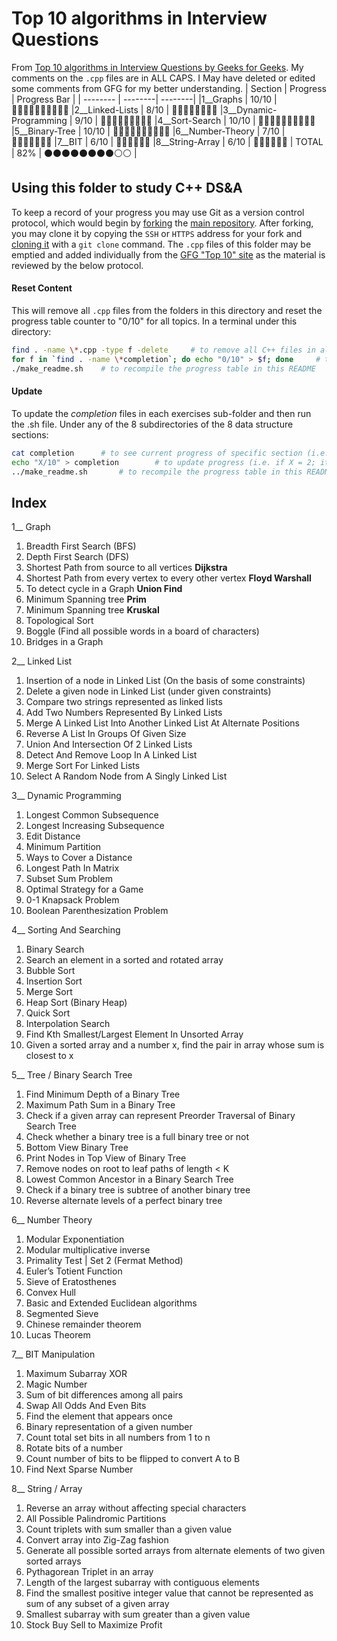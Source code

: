 # Top 10 algorithms in Interview Questions

From [Top 10 algorithms in Interview Questions by Geeks for Geeks](https://www.geeksforgeeks.org/top-10-algorithms-in-interview-questions/). My comments on the `.cpp` files are in ALL CAPS. I May have deleted or edited some comments from GFG for my better understanding.
| Section | Progress | Progress Bar |
| -------- | --------| --------|
|1__Graphs |  10/10 | :white_square_button::white_square_button::white_square_button::white_square_button::white_square_button::white_square_button::white_square_button::white_square_button::white_square_button::white_square_button:
|2__Linked-Lists |  8/10 | :white_square_button::white_square_button::white_square_button::white_square_button::white_square_button::white_square_button::white_square_button::white_square_button:
|3__Dynamic-Programming |  9/10 | :white_square_button::white_square_button::white_square_button::white_square_button::white_square_button::white_square_button::white_square_button::white_square_button::white_square_button:
|4__Sort-Search |  10/10 | :white_square_button::white_square_button::white_square_button::white_square_button::white_square_button::white_square_button::white_square_button::white_square_button::white_square_button::white_square_button:
|5__Binary-Tree |  10/10 | :white_square_button::white_square_button::white_square_button::white_square_button::white_square_button::white_square_button::white_square_button::white_square_button::white_square_button::white_square_button:
|6__Number-Theory |  7/10 | :white_square_button::white_square_button::white_square_button::white_square_button::white_square_button::white_square_button::white_square_button:
|7__BIT |  6/10 | :white_square_button::white_square_button::white_square_button::white_square_button::white_square_button::white_square_button:
|8__String-Array |  6/10 | :white_square_button::white_square_button::white_square_button::white_square_button::white_square_button::white_square_button:
| TOTAL | 82% | :black_circle::black_circle::black_circle::black_circle::black_circle::black_circle::black_circle::black_circle::white_circle::white_circle: |
## Using this folder to study C++ DS&A

To keep a record of your progress you may use Git as a version control protocol, which would begin by [forking](https://docs.github.com/en/get-started/quickstart/fork-a-repo) the [main repository](https://github.com/andrewrgarcia/learn-cpp). After forking, you may clone it by copying the `SSH` or `HTTPS` address for your fork and [cloning it](https://git-scm.com/book/en/v2/Git-Basics-Getting-a-Git-Repository) with a `git clone` command. The `.cpp` files of this folder may be emptied and added individually from the [GFG "Top 10" site](https://www.geeksforgeeks.org/top-10-algorithms-in-interview-questions/) as the material is reviewed by the below protocol. 

#### Reset Content

This will remove all `.cpp` files from the folders in this directory and reset the progress table counter to "0/10" for all topics. In a terminal under this directory:

```bash
find . -name \*.cpp -type f -delete     # to remove all C++ files in all folders
for f in `find . -name \*completion`; do echo "0/10" > $f; done     # to reset the progress table to 0
./make_readme.sh    # to recompile the progress table in this README
```

#### Update

To update the _completion_ files in each exercises sub-folder and then run the .sh file.
Under any of the 8 subdirectories of the 8 data structure sections:

```bash
cat completion      # to see current progress of specific section (i.e. 1/10)
echo "X/10" > completion        # to update progress (i.e. if X = 2; it will update to 2/10)
../make_readme.sh       # to recompile the progress table in this README (note the ".." prefix instead of ".")
```
## Index
1\_\_ Graph

1. Breadth First Search (BFS)
2. Depth First Search (DFS)
3. Shortest Path from source to all vertices **Dijkstra**
4. Shortest Path from every vertex to every other vertex **Floyd Warshall**
5. To detect cycle in a Graph **Union Find**
6. Minimum Spanning tree **Prim**
7. Minimum Spanning tree **Kruskal**
8. Topological Sort
9. Boggle (Find all possible words in a board of characters)
10. Bridges in a Graph

2\_\_ Linked List

1. Insertion of a node in Linked List (On the basis of some constraints)
2. Delete a given node in Linked List (under given constraints)
3. Compare two strings represented as linked lists
4. Add Two Numbers Represented By Linked Lists
5. Merge A Linked List Into Another Linked List At Alternate Positions
6. Reverse A List In Groups Of Given Size
7. Union And Intersection Of 2 Linked Lists
8. Detect And Remove Loop In A Linked List
9. Merge Sort For Linked Lists
10. Select A Random Node from A Singly Linked List

3\_\_ Dynamic Programming

1. Longest Common Subsequence
2. Longest Increasing Subsequence
3. Edit Distance
4. Minimum Partition
5. Ways to Cover a Distance
6. Longest Path In Matrix
7. Subset Sum Problem
8. Optimal Strategy for a Game
9. 0-1 Knapsack Problem
10. Boolean Parenthesization Problem

4\_\_ Sorting And Searching

1. Binary Search
2. Search an element in a sorted and rotated array
3. Bubble Sort
4. Insertion Sort
5. Merge Sort
6. Heap Sort (Binary Heap)
7. Quick Sort
8. Interpolation Search
9. Find Kth Smallest/Largest Element In Unsorted Array
10. Given a sorted array and a number x, find the pair in array whose sum is closest to x

5\_\_ Tree / Binary Search Tree

1. Find Minimum Depth of a Binary Tree
2. Maximum Path Sum in a Binary Tree
3. Check if a given array can represent Preorder Traversal of Binary Search Tree
4. Check whether a binary tree is a full binary tree or not
5. Bottom View Binary Tree
6. Print Nodes in Top View of Binary Tree
7. Remove nodes on root to leaf paths of length < K
8. Lowest Common Ancestor in a Binary Search Tree
9. Check if a binary tree is subtree of another binary tree
10. Reverse alternate levels of a perfect binary tree

6\_\_ Number Theory

1. Modular Exponentiation
2. Modular multiplicative inverse
3. Primality Test | Set 2 (Fermat Method)
4. Euler’s Totient Function
5. Sieve of Eratosthenes
6. Convex Hull
7. Basic and Extended Euclidean algorithms
8. Segmented Sieve
9. Chinese remainder theorem
10. Lucas Theorem

7\_\_ BIT Manipulation

1. Maximum Subarray XOR
2. Magic Number
3. Sum of bit differences among all pairs
4. Swap All Odds And Even Bits
5. Find the element that appears once
6. Binary representation of a given number
7. Count total set bits in all numbers from 1 to n
8. Rotate bits of a number
9. Count number of bits to be flipped to convert A to B
10. Find Next Sparse Number

8\_\_ String / Array

1. Reverse an array without affecting special characters
2. All Possible Palindromic Partitions
3. Count triplets with sum smaller than a given value
4. Convert array into Zig-Zag fashion
5. Generate all possible sorted arrays from alternate elements of two given sorted arrays
6. Pythagorean Triplet in an array
7. Length of the largest subarray with contiguous elements
8. Find the smallest positive integer value that cannot be represented as sum of any subset of a given array
9. Smallest subarray with sum greater than a given value
10. Stock Buy Sell to Maximize Profit

